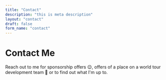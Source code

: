 ```yaml
---
title: "Contact"
description: "this is meta description"
layout: "contact"
draft: false
form_name: "contact"
---
```


# Contact Me

Reach out to me for sponsorship offers 😉, offers of a place on a world tour development team 🥺 or to find out what I'm up to.
